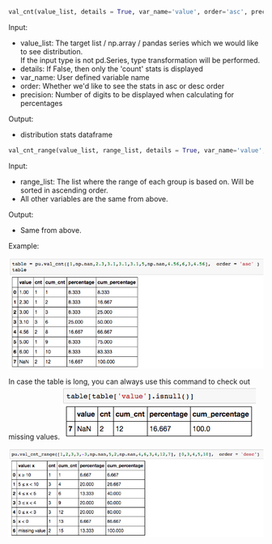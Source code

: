 ```python
val_cnt(value_list, details = True, var_name='value', order='asc', precision=3)
```

Input:  
* value_list: The target list / np.array / pandas series which we would like to see distribution.   
    If the input type is not pd.Series, type transformation will be performed.  
* details:    If False, then only the 'count' stats is displayed  
* var_name:   User defined variable name
* order:      Whether we'd like to see the stats in asc or desc order 
* precision:  Number of digits to be displayed when calculating for percentages  
    
Output:            
* distribution stats dataframe   

```python
val_cnt_range(value_list, range_list, details = True, var_name='value', order='asc', precision=3)
```

Input:
* range_list:  The list where the range of each group is based on. Will be sorted in ascending order.  
* All other variables are the same from above.  

Output: 
* Same from above. 

Example:    

![](imgs/val_cnt-1.png)   

In case the table is long, you can always use this command to check out missing values.
![](imgs/val_cnt-2.png)  

![](imgs/val_cnt-3.png)  


